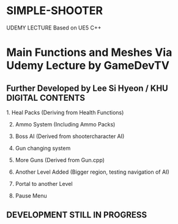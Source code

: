 # SIMPLE-SHOOTER
UDEMY LECTURE Based on UE5 C++

<h1> Main Functions and Meshes Via Udemy Lecture by GameDevTV</h1>

<h2> Further Developed by Lee Si Hyeon / KHU DIGITAL CONTENTS </h2>
  1. Heal Packs (Deriving from Health Functions)

  2. Ammo System (Including Ammo Packs)

  3. Boss AI (Derived from shootercharacter AI)

  4. Gun changing system

  5. More Guns (Derived from Gun.cpp)

  6. Another Level Added (Bigger region, testing navigation of AI)

  7. Portal to another Level
  
  8. Pause Menu


<h2> DEVELOPMENT STILL IN PROGRESS </h2>
